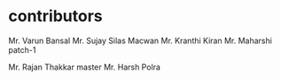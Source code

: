 # contributors
Mr. Varun Bansal
Mr. Sujay Silas Macwan
Mr. Kranthi Kiran
Mr. Maharshi
patch-1

Mr. Rajan Thakkar
master
Mr. Harsh Polra